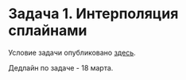 # Задача 1. Интерполяция сплайнами

Условие задачи опубликовано [здесь](https://docs.google.com/document/d/1LK8WzULJ3gIqqeea0Ey16_cVAuMl6Qx7Yf_CSgJePTI/edit).

Дедлайн по задаче - 18 марта.
